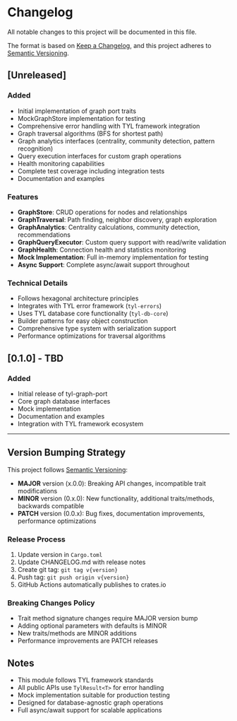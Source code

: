 # Changelog

All notable changes to this project will be documented in this file.

The format is based on [Keep a Changelog](https://keepachangelog.com/en/1.0.0/),
and this project adheres to [Semantic Versioning](https://semver.org/spec/v2.0.0.html).

## [Unreleased]

### Added
- Initial implementation of graph port traits
- MockGraphStore implementation for testing
- Comprehensive error handling with TYL framework integration
- Graph traversal algorithms (BFS for shortest path)
- Graph analytics interfaces (centrality, community detection, pattern recognition)
- Query execution interfaces for custom graph operations
- Health monitoring capabilities
- Complete test coverage including integration tests
- Documentation and examples

### Features
- **GraphStore**: CRUD operations for nodes and relationships
- **GraphTraversal**: Path finding, neighbor discovery, graph exploration
- **GraphAnalytics**: Centrality calculations, community detection, recommendations
- **GraphQueryExecutor**: Custom query support with read/write validation
- **GraphHealth**: Connection health and statistics monitoring
- **Mock Implementation**: Full in-memory implementation for testing
- **Async Support**: Complete async/await support throughout

### Technical Details
- Follows hexagonal architecture principles
- Integrates with TYL error framework (`tyl-errors`)
- Uses TYL database core functionality (`tyl-db-core`)
- Builder patterns for easy object construction
- Comprehensive type system with serialization support
- Performance optimizations for traversal algorithms

## [0.1.0] - TBD

### Added
- Initial release of tyl-graph-port
- Core graph database interfaces
- Mock implementation
- Documentation and examples
- Integration with TYL framework ecosystem

---

## Version Bumping Strategy

This project follows [Semantic Versioning](https://semver.org/spec/v2.0.0.html):

- **MAJOR** version (x.0.0): Breaking API changes, incompatible trait modifications
- **MINOR** version (0.x.0): New functionality, additional traits/methods, backwards compatible
- **PATCH** version (0.0.x): Bug fixes, documentation improvements, performance optimizations

### Release Process

1. Update version in `Cargo.toml`
2. Update CHANGELOG.md with release notes
3. Create git tag: `git tag v{version}`
4. Push tag: `git push origin v{version}`
5. GitHub Actions automatically publishes to crates.io

### Breaking Changes Policy

- Trait method signature changes require MAJOR version bump
- Adding optional parameters with defaults is MINOR
- New traits/methods are MINOR additions
- Performance improvements are PATCH releases

## Notes

- This module follows TYL framework standards
- All public APIs use `TylResult<T>` for error handling
- Mock implementation suitable for production testing
- Designed for database-agnostic graph operations
- Full async/await support for scalable applications